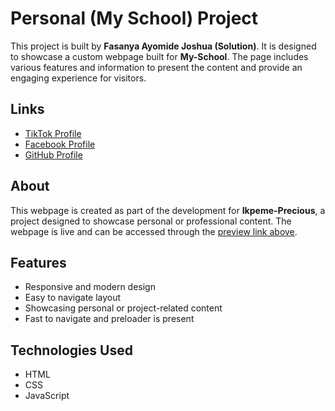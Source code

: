 # Personal (My School) Project

This project is built by **Fasanya Ayomide Joshua (Solution)**. It is designed to showcase a custom webpage built for **My-School**. The page includes various features and information to present the content and provide an engaging experience for visitors.

## Links

- [TikTok Profile](https://www.tiktok.com/@nobody.nobody_01)
- [Facebook Profile](https://www.facebook.com/FasanyaAyomide2020)
- [GitHub Profile](https://github.com/FasanyaAyomide2)
## About

This webpage is created as part of the development for **Ikpeme-Precious**, a project designed to showcase personal or professional content. The webpage is live and can be accessed through the [preview link above]().

## Features

- Responsive and modern design
- Easy to navigate layout
- Showcasing personal or project-related content
- Fast to navigate and preloader is present

## Technologies Used

- HTML
- CSS
- JavaScript
